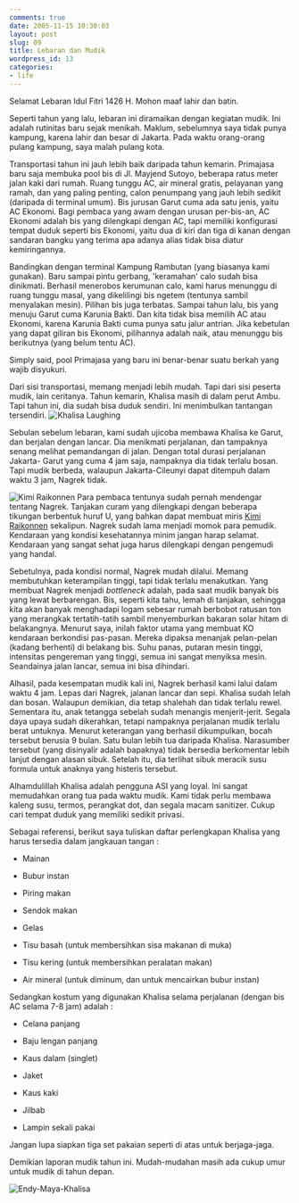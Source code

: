 ```yaml
---
comments: true
date: 2005-11-15 10:30:03
layout: post
slug: 09
title: Lebaran dan Mudik
wordpress_id: 13
categories:
- life
---
```


Selamat Lebaran Idul Fitri 1426 H. 
Mohon maaf lahir dan batin.

Seperti tahun yang lalu, lebaran ini diramaikan dengan kegiatan mudik. Ini adalah rutinitas baru sejak menikah. Maklum, sebelumnya saya tidak punya kampung, karena lahir dan besar di Jakarta. Pada waktu orang-orang pulang kampung, saya malah pulang kota.

Transportasi tahun ini jauh lebih baik daripada tahun kemarin. Primajasa baru saja membuka pool bis di Jl. Mayjend Sutoyo, beberapa ratus meter jalan kaki dari rumah. Ruang tunggu AC, air mineral gratis, pelayanan yang ramah, dan yang paling penting, calon penumpang yang jauh lebih sedikit (daripada di terminal umum). Bis jurusan Garut cuma ada satu jenis, yaitu AC Ekonomi. Bagi pembaca yang awam dengan urusan per-bis-an, AC Ekonomi adalah bis yang dilengkapi dengan AC, tapi memiliki konfigurasi tempat duduk seperti bis Ekonomi, yaitu dua di kiri dan tiga di kanan dengan sandaran bangku yang terima apa adanya alias tidak bisa diatur kemiringannya.

Bandingkan dengan terminal Kampung Rambutan (yang biasanya kami gunakan). Baru sampai pintu gerbang, 'keramahan' calo sudah bisa dinikmati. Berhasil menerobos kerumunan calo, kami harus menunggu di ruang tunggu masal, yang dikelilingi bis ngetem (tentunya sambil menyalakan mesin). Pilihan bis juga terbatas. Sampai tahun lalu, bis yang menuju Garut cuma Karunia Bakti. Dan kita tidak bisa memilih AC atau Ekonomi, karena Karunia Bakti cuma punya satu jalur antrian. Jika kebetulan yang dapat giliran bis Ekonomi, pilihannya adalah naik, atau menunggu bis berikutnya (yang belum tentu AC). 

Simply said, pool Primajasa yang baru ini benar-benar suatu berkah yang wajib disyukuri. 

Dari sisi transportasi, memang menjadi lebih mudah. Tapi dari sisi peserta mudik, lain ceritanya. Tahun kemarin, Khalisa masih di dalam perut Ambu. Tapi tahun ini, dia sudah bisa duduk sendiri. Ini menimbulkan tantangan tersendiri. 
![Khalisa Laughing](wp-content/dsc01286.jpg)

Sebulan sebelum lebaran, kami sudah ujicoba membawa Khalisa ke Garut, dan berjalan dengan lancar. Dia menikmati perjalanan, dan tampaknya senang melihat pemandangan di jalan. Dengan total durasi perjalanan Jakarta- Garut yang cuma 4 jam saja, nampaknya dia tidak terlalu bosan. Tapi mudik berbeda, walaupun Jakarta-Cileunyi dapat ditempuh dalam waktu 3 jam, Nagrek tidak. 

![Kimi Raikonnen](wp-content/kimi.jpg) Para pembaca tentunya sudah pernah mendengar tentang Nagrek. Tanjakan curam yang dilengkapi dengan beberapa tikungan berbentuk huruf U, yang bahkan dapat membuat miris [Kimi Raikonnen](http://www.racecar.net/kimi/) sekalipun. 
Nagrek sudah lama menjadi momok para pemudik. Kendaraan yang kondisi kesehatannya minim jangan harap selamat. Kendaraan yang sangat sehat juga harus dilengkapi dengan pengemudi yang handal. 

Sebetulnya, pada kondisi normal, Nagrek mudah dilalui. Memang membutuhkan keterampilan tinggi, tapi tidak terlalu menakutkan. Yang membuat Nagrek menjadi _bottleneck_ adalah, pada saat mudik banyak bis yang lewat berbarengan. 
Bis, seperti kita tahu, lemah di tanjakan, sehingga kita akan banyak menghadapi logam sebesar rumah berbobot ratusan ton yang merangkak tertatih-tatih sambil menyemburkan bakaran solar hitam di belakangnya. 
Menurut saya, inilah faktor utama yang membuat KO kendaraan berkondisi pas-pasan. Mereka dipaksa menanjak pelan-pelan (kadang berhenti) di belakang bis. Suhu panas, putaran mesin tinggi, intensitas pengereman yang tinggi, semua ini sangat menyiksa mesin. Seandainya jalan lancar, semua ini bisa dihindari.

Alhasil, pada kesempatan mudik kali ini, Nagrek berhasil kami lalui dalam waktu 4 jam. Lepas dari Nagrek, jalanan lancar dan sepi. Khalisa sudah lelah dan bosan. Walaupun demikian, dia tetap shalehah dan tidak terlalu rewel. Sementara itu, anak tetangga sebelah sudah menangis menjerit-jerit. Segala daya upaya sudah dikerahkan, tetapi nampaknya perjalanan mudik terlalu berat untuknya. Menurut keterangan yang berhasil dikumpulkan, bocah tersebut berusia 9 bulan. Satu bulan lebih tua daripada Khalisa. Narasumber tersebut (yang disinyalir adalah bapaknya) tidak bersedia berkomentar lebih lanjut dengan alasan sibuk. Setelah itu, dia terlihat sibuk meracik susu formula untuk anaknya yang histeris tersebut. 

Alhamdulillah Khalisa adalah pengguna ASI yang loyal. Ini sangat memudahkan orang tua pada waktu mudik. Kami tidak perlu membawa kaleng susu, termos, perangkat dot, dan segala macam sanitizer. Cukup cari tempat duduk yang memiliki sedikit privasi.

Sebagai referensi, berikut saya tuliskan daftar perlengkapan Khalisa yang harus tersedia dalam jangkauan tangan : 



	
  * Mainan

	
  * Bubur instan

	
  * Piring makan

	
  * Sendok makan

	
  * Gelas

	
  * Tisu basah (untuk membersihkan sisa makanan di muka)

	
  * Tisu kering (untuk membersihkan peralatan makan)

	
  * Air mineral (untuk diminum, dan untuk mencairkan bubur instan)



Sedangkan kostum yang digunakan Khalisa selama perjalanan (dengan bis AC selama 7-8 jam) adalah : 

	
  * Celana panjang

	
  * Baju lengan panjang

	
  * Kaus dalam (singlet)

	
  * Jaket

	
  * Kaus kaki

	
  * Jilbab

        
  * Lampin sekali pakai



Jangan lupa siapkan tiga set pakaian seperti di atas untuk berjaga-jaga. 

Demikian laporan mudik tahun ini. Mudah-mudahan masih ada cukup umur untuk mudik di tahun depan. 

![Endy-Maya-Khalisa](wp-content/dsc01278.jpg)
